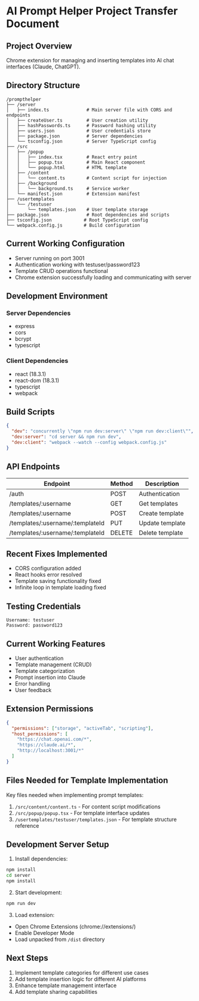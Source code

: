 # AI Prompt Helper Project Transfer Document

## Project Overview
Chrome extension for managing and inserting templates into AI chat interfaces (Claude, ChatGPT).

## Directory Structure
```
/prompthelper
├── /server
│   ├── index.ts              # Main server file with CORS and endpoints
│   ├── createUser.ts         # User creation utility
│   ├── hashPasswords.ts      # Password hashing utility
│   ├── users.json            # User credentials store
│   ├── package.json          # Server dependencies
│   └── tsconfig.json         # Server TypeScript config
├── /src
│   ├── /popup
│   │   ├── index.tsx         # React entry point
│   │   ├── popup.tsx         # Main React component
│   │   └── popup.html        # HTML template
│   ├── /content
│   │   └── content.ts        # Content script for injection
│   ├── /background
│   │   └── background.ts     # Service worker
│   └── manifest.json         # Extension manifest
├── /usertemplates
│   └── /testuser
│       └── templates.json    # User template storage
├── package.json              # Root dependencies and scripts
├── tsconfig.json            # Root TypeScript config
└── webpack.config.js        # Build configuration
```

## Current Working Configuration
- Server running on port 3001
- Authentication working with testuser/password123
- Template CRUD operations functional
- Chrome extension successfully loading and communicating with server

## Development Environment
### Server Dependencies
- express
- cors
- bcrypt
- typescript

### Client Dependencies
- react (18.3.1)
- react-dom (18.3.1)
- typescript
- webpack

## Build Scripts
```json
{
  "dev": "concurrently \"npm run dev:server\" \"npm run dev:client\"",
  "dev:server": "cd server && npm run dev",
  "dev:client": "webpack --watch --config webpack.config.js"
}
```

## API Endpoints
| Endpoint | Method | Description |
|----------|--------|-------------|
| /auth | POST | Authentication |
| /templates/:username | GET | Get templates |
| /templates/:username | POST | Create template |
| /templates/:username/:templateId | PUT | Update template |
| /templates/:username/:templateId | DELETE | Delete template |

## Recent Fixes Implemented
- CORS configuration added
- React hooks error resolved
- Template saving functionality fixed
- Infinite loop in template loading fixed

## Testing Credentials
```
Username: testuser
Password: password123
```

## Current Working Features
- User authentication
- Template management (CRUD)
- Template categorization
- Prompt insertion into Claude
- Error handling
- User feedback

## Extension Permissions
```json
{
  "permissions": ["storage", "activeTab", "scripting"],
  "host_permissions": [
    "https://chat.openai.com/*",
    "https://claude.ai/*",
    "http://localhost:3001/*"
  ]
}
```

## Files Needed for Template Implementation
Key files needed when implementing prompt templates:

1. `/src/content/content.ts` - For content script modifications
2. `/src/popup/popup.tsx` - For template interface updates
3. `/usertemplates/testuser/templates.json` - For template structure reference

## Development Server Setup
1. Install dependencies:
```bash
npm install
cd server
npm install
```

2. Start development:
```bash
npm run dev
```

3. Load extension:
- Open Chrome Extensions (chrome://extensions/)
- Enable Developer Mode
- Load unpacked from `/dist` directory

## Next Steps
1. Implement template categories for different use cases
2. Add template insertion logic for different AI platforms
3. Enhance template management interface
4. Add template sharing capabilities